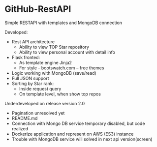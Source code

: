 # GitHub-RestAPI
Simple RESTAPI with templates and MongoDB connection

Developed:
-	Rest API architecture
    -	Ability to  view TOP Star repository
    -	Ability to view personal account with detail info
-	Flask fronted:
    -	 As template engine  Jinja2
    -	For style -  bootswatch.com – free themes
-	Logic working with MongoDB (save/read)
-	Full JSON support
-	Sorting by Star rank:
    -	Inside request query
    -	On template level, when show top repos 


Underdeveloped on release version 2.0
-	Pagination unresolved yet
-	README.md
-	Connection with Mongo DB service temporary  disabled, but code realized
-	Dockerize application  and represent on AWS (ES3) instance
-	Trouble with MongoDB service  will solved in next api version(sсreen)
